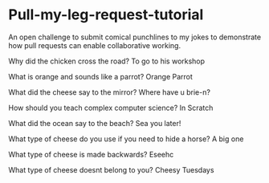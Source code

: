 # Pull-my-leg-request-tutorial
An open challenge to submit comical punchlines to my jokes to demonstrate how pull requests can enable collaborative working.

Why did the chicken cross the road?
To go to his workshop

What is orange and sounds like a parrot?
Orange Parrot

What did the cheese say to the mirror?
Where have u brie-n?

How should you teach complex computer science?
In Scratch

What did the ocean say to the beach?
Sea you later!

What type of cheese do you use if you need to hide a horse?
A big one

What type of cheese is made backwards?
Eseehc

What type of cheese doesnt belong to you?
Cheesy Tuesdays
